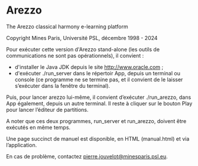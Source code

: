 # Arezzo
The Arezzo classical harmony e-learning platform

Copyright Mines Paris, Université PSL, décembre 1998 - 2024

Pour exécuter cette version d'Arezzo stand-alone (les outils de
communications ne sont pas opérationnels), il convient : 

- d'installer le Java JDK depuis le site http://www.oracle.com ;
- d'exécuter ./run_server dans le répertoir App, depuis un terminal
  ou console (ce programme ne se termine pas, et il convient de le 
  laisser s’exécuter dans la fenêtre du terminal).

Puis, pour lancer arezzo lui-même, il convient d’exécuter ./run_arezzo, dans
App également, depuis un autre terminal. Il reste à cliquer sur le
bouton Play pour lancer l’éditeur de partitions.  

A noter que ces deux programmes, run_server et run_arezzo, doivent
être exécutés en même temps. 

Une page succinct de manuel est disponible, en HTML (manual.html) et
via l’application. 

En cas de problème, contactez pierre.jouvelot@minesparis.psl.eu. 
